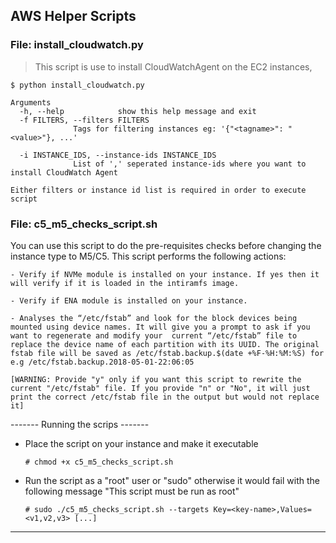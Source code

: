 ## AWS Helper Scripts

### File: install_cloudwatch.py
 > This script is use to install CloudWatchAgent on the EC2 instances, 

```
$ python install_cloudwatch.py
```
```
Arguments
  -h, --help            show this help message and exit
  -f FILTERS, --filters FILTERS
              Tags for filtering instances eg: '{"<tagname>": "<value>"}, ...'
              
  -i INSTANCE_IDS, --instance-ids INSTANCE_IDS
              List of ',' seperated instance-ids where you want to install CloudWatch Agent
                        
Either filters or instance id list is required in order to execute script 
```

### File: c5_m5_checks_script.sh

You can use this script to do the pre-requisites checks before changing the instance type to M5/C5. This script performs the following actions:

    - Verify if NVMe module is installed on your instance. If yes then it will verify if it is loaded in the intiramfs image.

    - Verify if ENA module is installed on your instance.

    - Analyses the “/etc/fstab” and look for the block devices being mounted using device names. It will give you a prompt to ask if you want to regenerate and modify your  current “/etc/fstab” file to replace the device name of each partition with its UUID. The original fstab file will be saved as /etc/fstab.backup.$(date +%F-%H:%M:%S) for e.g /etc/fstab.backup.2018-05-01-22:06:05

    [WARNING: Provide "y" only if you want this script to rewrite the current "/etc/fstab" file. If you provide "n" or "No", it will just print the correct /etc/fstab file in the output but would not replace it]


------- Running the scrips -------

- Place the script on your instance and make it executable

    `# chmod +x c5_m5_checks_script.sh`

- Run the script as a "root" user or "sudo" otherwise it would fail with the following message "This script must be run as root"

    `# sudo ./c5_m5_checks_script.sh --targets Key=<key-name>,Values=<v1,v2,v3> [...]`

----------------------------------
